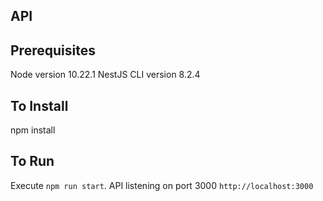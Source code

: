 ## API

## Prerequisites
Node version 10.22.1
NestJS CLI version 8.2.4

## To Install
npm install

## To Run
Execute `npm run start`. API listening on port 3000 `http://localhost:3000`